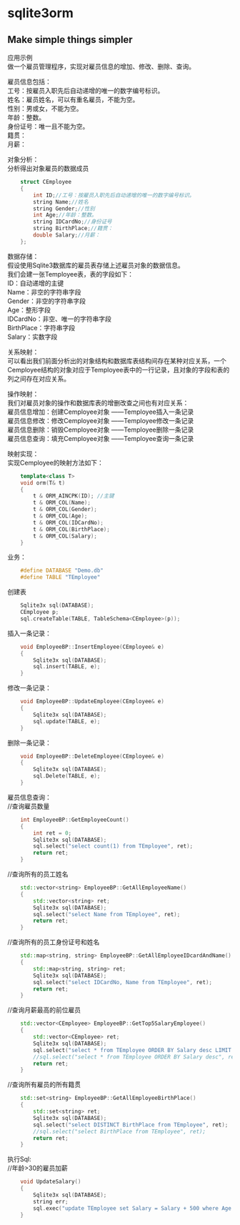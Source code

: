 sqlite3orm
==========
Make simple things simpler  
---------
应用示例  
做一个雇员管理程序，实现对雇员信息的增加、修改、删除、查询。  

雇员信息包括：  
工号：按雇员入职先后自动递增的唯一的数字编号标识。  
姓名：雇员姓名，可以有重名雇员，不能为空。  
性别：男或女，不能为空。  
年龄：整数。  
身份证号：唯一且不能为空。  
籍贯：  
月薪：  

对象分析：  
分析得出对象雇员的数据成员 
```cpp 
	struct CEmployee   
	{  
		int ID;//工号：按雇员入职先后自动递增的唯一的数字编号标识。  
		string Name;//姓名  
		string Gender;//性别  
		int Age;//年龄：整数。  
		string IDCardNo;//身份证号  
		string BirthPlace;//籍贯：  
		double Salary;//月薪：  
	}; 
``` 
数据存储：  
假设使用Sqlite3数据库的雇员表存储上述雇员对象的数据信息。  
我们会建一张Temployee表，表的字段如下：  
ID：自动递增的主键  
Name：非空的字符串字段  
Gender：非空的字符串字段  
Age：整形字段  
IDCardNo：非空、唯一的字符串字段  
BirthPlace：字符串字段  
Salary：实数字段  

关系映射：  
可以看出我们前面分析出的对象结构和数据库表结构间存在某种对应关系，一个Cemployee结构的对象对应于Temployee表中的一行记录，且对象的字段和表的列之间存在对应关系。  

操作映射：  
我们对雇员对象的操作和数据库表的增删改查之间也有对应关系：	  
雇员信息增加：创建Cemployee对象 ——Temployee插入一条记录  
雇员信息修改：修改Cemployee对象 ——Temployee修改一条记录  
雇员信息删除：销毁Cemployee对象 ——Temployee删除一条记录  
雇员信息查询：填充Cemployee对象 ——Temployee查询一条记录  

映射实现：  
实现Cemployee的映射方法如下：  
```cpp 
	template<class T>  
	void orm(T& t)  
	{  
		t & ORM_AINCPK(ID);	//主键  
		t & ORM_COL(Name);  
		t & ORM_COL(Gender);  	
		t & ORM_COL(Age);  
		t & ORM_COL(IDCardNo);  
		t & ORM_COL(BirthPlace);  
		t & ORM_COL(Salary);  
	}  
```
业务：  
```cpp 
	#define DATABASE "Demo.db"  
	#define TABLE "TEmployee"  
```
创建表  
```cpp 
	Sqlite3x sql(DATABASE);  
	CEmployee p;  
	sql.createTable(TABLE, TableSchema<CEmployee>(p)); 
``` 

插入一条记录：  
```cpp 
	void EmployeeBP::InsertEmployee(CEmployee& e)  
	{  
		Sqlite3x sql(DATABASE);  
		sql.insert(TABLE, e);  
	}  
```

修改一条记录： 
```cpp  
	void EmployeeBP::UpdateEmployee(CEmployee& e)  
	{  
		Sqlite3x sql(DATABASE);  
		sql.update(TABLE, e);  
	}  
```

删除一条记录：  
```cpp 
	void EmployeeBP::DeleteEmployee(CEmployee& e)  
	{  
		Sqlite3x sql(DATABASE);  
		sql.Delete(TABLE, e);  
	}  
```

雇员信息查询：  
//查询雇员数量 
```cpp  
	int EmployeeBP::GetEmployeeCount()  
	{  
		int ret = 0;  
		Sqlite3x sql(DATABASE);  
		sql.select("select count(1) from TEmployee", ret);  
		return ret;  
	}  
```

//查询所有的员工姓名  
```cpp 
	std::vector<string> EmployeeBP::GetAllEmployeeName()  
	{  
		std::vector<string> ret;  
		Sqlite3x sql(DATABASE);  
		sql.select("select Name from TEmployee", ret);  
		return ret;  
	}  
```

//查询所有的员工身份证号和姓名  
```cpp 
	std::map<string, string> EmployeeBP::GetAllEmployeeIDcardAndName()  
	{  
		std::map<string, string> ret;  
		Sqlite3x sql(DATABASE);  
		sql.select("select IDCardNo, Name from TEmployee", ret);  
		return ret;  
	}  
```

//查询月薪最高的前位雇员  
```cpp 
	std::vector<CEmployee> EmployeeBP::GetTop5SalaryEmployee()  
	{  
		std::vector<CEmployee> ret;  
		Sqlite3x sql(DATABASE);  
		sql.select("select * from TEmployee ORDER BY Salary desc LIMIT 5", ret);  
		//sql.select("select * from TEmployee ORDER BY Salary desc", ret, 5);  
		return ret;  
	} 
``` 

//查询所有雇员的所有籍贯 
```cpp  
	std::set<string> EmployeeBP::GetAllEmployeeBirthPlace()  
	{  
		std::set<string> ret;  
		Sqlite3x sql(DATABASE);  
		sql.select("select DISTINCT BirthPlace from TEmployee", ret);  
		//sql.select("select BirthPlace from TEmployee", ret);  
		return ret;  
	}  
```


执行Sql:  
//年龄>30的雇员加薪  
```cpp 
	void UpdateSalary()  
	{  
		Sqlite3x sql(DATABASE);  
		string err;  
		sql.exec("update TEmployee set Salary = Salary + 500 where Age > 30", err);  
	}  
```